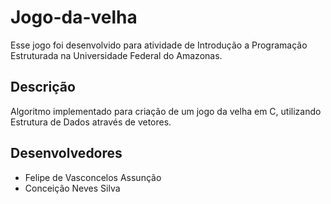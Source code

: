 # Jogo-da-velha
Esse jogo foi desenvolvido para atividade de Introdução a Programação Estruturada na Universidade Federal do Amazonas.

## Descrição
Algoritmo implementado para criação de um jogo da velha em C, utilizando Estrutura de Dados através de vetores.

## Desenvolvedores
- Felipe de Vasconcelos Assunção
- Conceição Neves Silva
